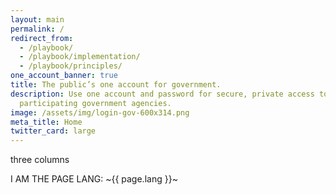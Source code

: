 ```yaml
---
layout: main
permalink: /
redirect_from:
  - /playbook/
  - /playbook/implementation/
  - /playbook/principles/
one_account_banner: true
title: The public’s one account for government.
description: Use one account and password for secure, private access to
  participating government agencies.
image: /assets/img/login-gov-600x314.png
meta_title: Home
twitter_card: large
---
```

three columns


I AM THE PAGE LANG: ~{{ page.lang }}~